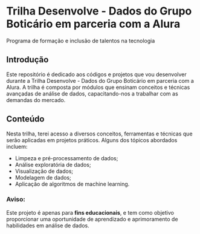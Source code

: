 # Trilha Desenvolve - Dados do Grupo Boticário em parceria com a Alura
Programa de formação e inclusão de talentos na tecnologia
## Introdução
Este repositório é dedicado aos códigos e projetos que vou desenvolver durante a Trilha Desenvolve - Dados do Grupo Boticário em parceria com a Alura. A trilha é composta por módulos que ensinam conceitos e técnicas avançadas de análise de dados, capacitando-nos a trabalhar com as demandas do mercado.

## Conteúdo
Nesta trilha, terei acesso a diversos conceitos, ferramentas e técnicas que serão aplicadas em projetos práticos. Alguns dos tópicos abordados incluem:

- Limpeza e pré-processamento de dados;
- Análise exploratória de dados;
- Visualização de dados;
- Modelagem de dados;
- Aplicação de algoritmos de machine learning.

### Aviso: 
Este projeto é apenas para **fins educacionais**, e tem como objetivo proporcionar uma oportunidade de aprendizado e aprimoramento de habilidades em análise de dados.

